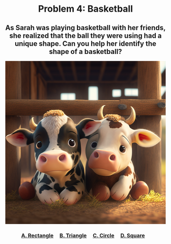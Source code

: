 <h1 align="center">
Problem 4: Basketball
</h1>
<h2 align="center">
As Sarah was playing basketball with her friends, she realized that the ball they were using had a unique shape. Can you help her identify the shape of a basketball?
</h2>
<p align="center">
<img src="cows.png" height="512"/>
</p>
<h3 align="center"><span><a href="https://raw.githubusercontent.com/rain1024/math/main/assets/lose0.png">A. Rectangle</a></span>&nbsp;&nbsp;&nbsp;&nbsp;
<span><a href="https://raw.githubusercontent.com/rain1024/math/main/assets/lose0.png">B. Triangle</a></span>&nbsp;&nbsp;&nbsp;&nbsp;
<span><a href="https://raw.githubusercontent.com/rain1024/math/main/assets/lose0.png">C. Circle</a></span>&nbsp;&nbsp;&nbsp;&nbsp;
<span><a href="https://raw.githubusercontent.com/rain1024/math/main/assets/win0.png">D. Square</a></span>&nbsp;&nbsp;&nbsp;&nbsp;
</h3>